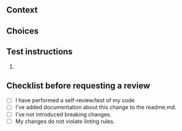 ## Context <!-- markdownlint-disable MD041 -->
<!-- If applicable, this fixes the following issues: -->

<!-- What do you want to achieve with this PR? -->

## Choices

<!-- * Why did you solve it like this? -->

## Test instructions

1. <!-- 1. How did you test this PR? -->

## Checklist before requesting a review

- [ ] I have performed a self-review/test of my code
- [ ] I've added documentation about this change to the readme.md.
- [ ] I've not introduced breaking changes.
- [ ] My changes do not violate linting rules.
